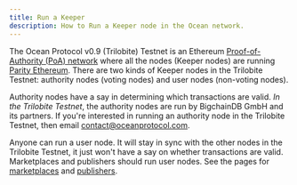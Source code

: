 ```yaml
---
title: Run a Keeper
description: How to Run a Keeper node in the Ocean network.
---
```


The Ocean Protocol v0.9 (Trilobite) Testnet is an Ethereum [Proof-of-Authority (PoA) network](https://wiki.parity.io/Proof-of-Authority-Chains) where all the nodes (Keeper nodes) are running [Parity Ethereum](https://www.parity.io/ethereum/).
There are two kinds of Keeper nodes in the Trilobite Testnet: authority nodes (voting nodes) and user nodes (non-voting nodes).

Authority nodes have a say in determining which transactions are valid. _In the Trilobite Testnet_, the authority nodes are run by BigchainDB GmbH and its partners. If you're interested in running an authority node in the Trilobite Testnet, then email <a href="mailto:contact@oceanprotocol.com">contact@oceanprotocol.com</a>.

Anyone can run a user node. It will stay in sync with the other nodes in the Trilobite Testnet, it just won't have a say on whether transactions are valid.
Marketplaces and publishers should run user nodes.
See the pages for [marketplaces](/setup/marketplace/) and [publishers](/setup/publisher/).
